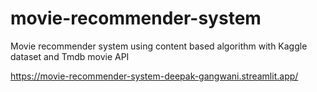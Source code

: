 # movie-recommender-system
Movie recommender system using content based algorithm with Kaggle dataset and Tmdb movie API


https://movie-recommender-system-deepak-gangwani.streamlit.app/
